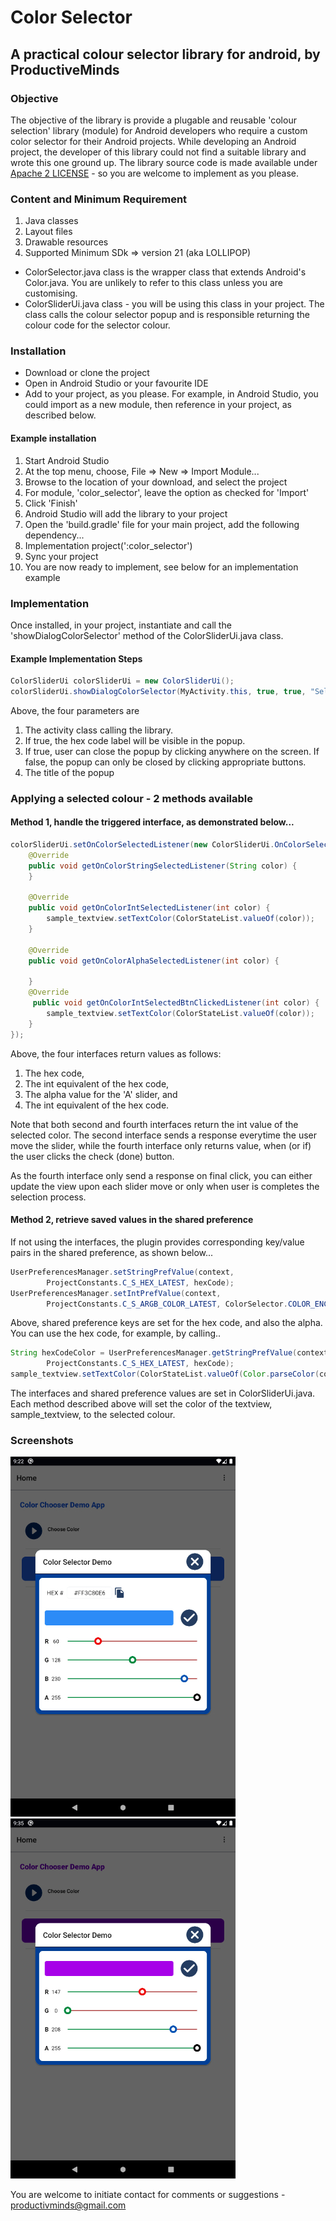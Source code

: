 # Color Selector

## A practical colour selector library for android, by ProductiveMinds

### Objective
The objective of the library is provide a plugable and reusable 'colour selection' library (module) for Android developers who require a custom color selector for their Android projects. 
While developing an Android project, the developer of this library could not find a suitable library and wrote this one ground up. The library source code is made available under [Apache 2 LICENSE](https://www.apache.org/licenses/LICENSE-2.0) - so you are welcome to implement as you please.


### Content and Minimum Requirement
1. Java classes
2. Layout files
3. Drawable resources
4. Supported Minimum SDk => version 21 (aka LOLLIPOP)

- ColorSelector.java class is the wrapper class that extends Android's Color.java. You are unlikely to refer to this class unless you are customising.
- ColorSliderUi.java class - you will be using this class in your project. The class calls the colour selector popup and is responsible returning the colour code for the selector colour.

### Installation
- Download or clone the project
- Open in Android Studio or your favourite IDE
- Add to your project, as you please. For example, in Android Studio, you could import as a new module, then reference in your project, as described below.

#### Example installation
1. Start Android Studio
2. At the top menu, choose, File => New => Import Module...
3. Browse to the location of your download, and select the project
4. For module, 'color_selector', leave the option as checked for 'Import'
5. Click 'Finish'
6. Android Studio will add the library to your project
7. Open the 'build.gradle' file for your main project, add the following dependency...
8. Implementation project(':color_selector')
9. Sync your project
10. You are now ready to implement, see below for an implementation example


### Implementation
Once installed, in your project, instantiate and call the 'showDialogColorSelector' method of the ColorSliderUi.java class. 

#### Example Implementation Steps
```java
ColorSliderUi colorSliderUi = new ColorSliderUi();
colorSliderUi.showDialogColorSelector(MyActivity.this, true, true, "Select Text colour");
```

Above, the four parameters are
1. The activity class calling the library.
2. If true, the hex code label will be visible in the popup.
3. If true, user can close the popup by clicking anywhere on the screen. If false, the popup can only be closed by clicking appropriate buttons.
4. The title of the popup


### Applying a selected colour - 2 methods available

#### Method 1, handle the triggered interface, as demonstrated below...
```java
colorSliderUi.setOnColorSelectedListener(new ColorSliderUi.OnColorSelectedListener() {
    @Override
    public void getOnColorStringSelectedListener(String color) {
    }

    @Override
    public void getOnColorIntSelectedListener(int color) {
        sample_textview.setTextColor(ColorStateList.valueOf(color));
    }

    @Override
    public void getOnColorAlphaSelectedListener(int color) {

    }
    @Override
     public void getOnColorIntSelectedBtnClickedListener(int color) {
        sample_textview.setTextColor(ColorStateList.valueOf(color));
    }
});
```

Above, the four interfaces return values as follows: 
1. The hex code, 
2. The int equivalent of the hex code, 
3. The alpha value for the 'A' slider, and 
4. The int equivalent of the hex code. 

Note that both second and fourth interfaces return the int value of the selected color. The second interface sends a response everytime the user move the slider, while the fourth interface only returns value, when (or if) the user clicks the check (done) button.

As the fourth interface only send a response on final click, you can either update the view upon each slider move or only when user is completes the selection process.

#### Method 2, retrieve saved values in the shared preference
If not using the interfaces, the plugin provides corresponding key/value pairs in the shared preference, as shown below...
```java
UserPreferencesManager.setStringPrefValue(context,
        ProjectConstants.C_S_HEX_LATEST, hexCode);
UserPreferencesManager.setIntPrefValue(context,
        ProjectConstants.C_S_ARGB_COLOR_LATEST, ColorSelector.COLOR_ENCODED);
```


Above, shared preference keys are set for the hex code, and also the alpha.
You can use the hex code, for example, by calling..
```java
String hexCodeColor = UserPreferencesManager.getStringPrefValue(context,
        ProjectConstants.C_S_HEX_LATEST, hexCode);
sample_textview.setTextColor(ColorStateList.valueOf(Color.parseColor(color)));
```


The interfaces and shared preference values are set in ColorSliderUi.java.
Each method described above will set the color of the textview, sample_textview, to the selected colour.


### Screenshots
![Screenshot 1](screenshots/screenshot_1.jpg)
![Screenshot 1](screenshots/screenshot_2.jpg)


You are welcome to initiate contact for comments or suggestions - productivminds@gmail.com




